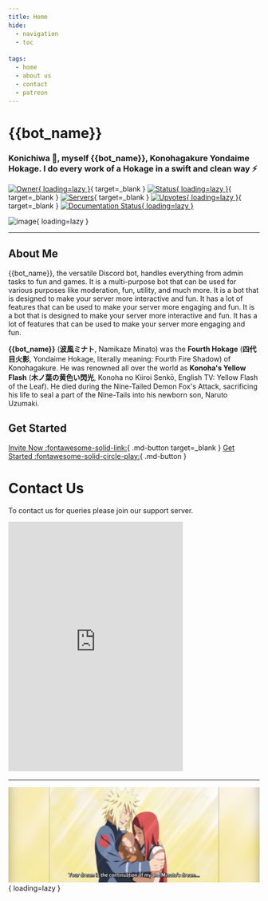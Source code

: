 ```yaml
---
title: Home
hide:
  - navigation
  - toc

tags:
  - home
  - about us
  - contact
  - patreon
---
```


# **{{bot_name}}**

### Konichiwa 👋, myself {{bot_name}}, Konohagakure Yondaime Hokage. I do every work of a Hokage in a swift and clean way ⚡

[![Owner](https://top.gg/api/widget/owner/{{bot_discord_id}}.svg){ loading=lazy }](https://top.gg/bot/{{bot_discord_id}}){ target=_blank }
 [![Status](https://top.gg/api/widget/status/{{bot_discord_id}}.svg){ loading=lazy }](http://discord.com/users/{{bot_discord_id}}){ target=_blank }  [![Servers](https://top.gg/api/widget/servers/{{bot_discord_id}}.svg)](https://top.gg/bot/{{bot_discord_id}}){ target=_blank }
 [![Upvotes](https://top.gg/api/widget/upvotes/{{bot_discord_id}}.svg){ loading=lazy }](https://top.gg/bot/{{bot_discord_id}}){ target=_blank }
 [![Documentation Status](https://readthedocs.org/projects/minato-namikaze/badge/?version=latest){ loading=lazy }](https://minato-namikaze.readthedocs.io/en/latest/?badge=latest)




![image](https://i.imgur.com/FzgLCHM.jpeg){ loading=lazy }

***

## About Me

{{bot_name}}, the versatile Discord bot, handles everything from admin tasks to fun and games. It is a multi-purpose bot that can be used for various purposes like moderation, fun, utility, and much more. It is a bot that is designed to make your server more interactive and fun. It has a lot of features that can be used to make your server more engaging and fun. It is a bot that is designed to make your server more interactive and fun. It has a lot of features that can be used to make your server more engaging and fun.

**{{bot_name}}** (**波風ミナト**, Namikaze Minato) was the **Fourth Hokage** (**四代目火影**, Yondaime Hokage, literally meaning: Fourth Fire Shadow) of Konohagakure. He was renowned all over the world as **Konoha's Yellow Flash** (**木ノ葉の黄色い閃光**, Konoha no Kiiroi Senkō, English TV: Yellow Flash of the Leaf). He died during the Nine-Tailed Demon Fox's Attack, sacrificing his life to seal a part of the Nine-Tails into his newborn son, Naruto Uzumaki.


## Get Started

[Invite Now :fontawesome-solid-link:](https://discord.com/oauth2/authorize?client_id={{bot_discord_id}}&permissions=8&redirect_uri=https%3A%2F%2Fminatonamikaze-invites.herokuapp.com%2Finvite&scope=applications.commands%20bot&response_type=code&state=cube12345%3F%2FBot%20Website){ .md-button target=_blank } [Get Started :fontawesome-solid-circle-play:](commands/index.md){ .md-button }


<!-- # Support Us
[![ko-fi](https://ko-fi.com/img/githubbutton_sm.svg)](https://ko-fi.com/F1F3C2R84)  -->
<!-- <a href="https://www.patreon.com/bePatron?u=20009768" target="_blank" data-patreon-widget-type="become-patron-button">Become a Patron!</a><script async src="https://c6.patreon.com/becomePatronButton.bundle.js"></script>  -->


# Contact Us

To contact us for queries please join our support server.

<iframe src="https://discord.com/widget?id=920190307595874304&theme=dark" width="350" height="500" allowtransparency="true" frameborder="0" sandbox="allow-popups allow-popups-to-escape-sandbox allow-same-origin allow-scripts"></iframe>


***

![Namikaze Family](assets/banner.jpg){ loading=lazy }

